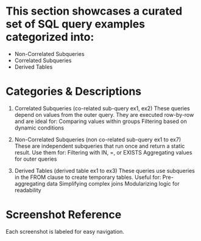 # This section showcases a curated set of SQL query examples categorized into:
- Non-Correlated Subqueries
- Correlated Subqueries
- Derived Tables

# Categories & Descriptions
1. Correlated Subqueries (co-related sub-query ex1, ex2)
These queries depend on values from the outer query. They are executed row-by-row and are ideal for:
Comparing values within groups
Filtering based on dynamic conditions

2. Non-Correlated Subqueries (non co-related sub-query ex1 to ex7)
These are independent subqueries that run once and return a static result. Use them for:
Filtering with IN, =, or EXISTS
Aggregating values for outer queries

3. Derived Tables (derived table ex1 to ex3)
These queries use subqueries in the FROM clause to create temporary tables. Useful for:
Pre-aggregating data
Simplifying complex joins
Modularizing logic for readability

# Screenshot Reference
Each screenshot is labeled for easy navigation.
